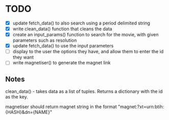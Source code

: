 # TODO


- [x] update fetch_data() to also search using a period delimited string
- [x] write clean_data() function that cleans the data
- [x] create an input_params() function to search for the movie, with given parameters such as resolution
- [x] update fetch_data() to use the input parameters
- [ ] display to the user the options they have, and allow them to enter the id they want
- [ ] write magnetiser() to generate the magnet link

## Notes

clean_data() - takes data as a list of tuples. Returns a dictionary with the id as the key.

magnetiser should return magnet string in the format "magnet:?xt=urn:btih:{HASH}&dn={NAME}"
